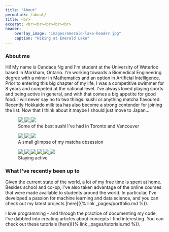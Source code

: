```yaml
---
title: "About"
permalink: /about/
title: <br>
excerpt: <br><br><br><br><br>
header: 
    overlay_image: "images/emerald-lake-header.jpg"
    caption: "Hiking at Emerald Lake"
---
```


### About me
Hi! My name is Candace Ng and I'm student at the University of Waterloo based in Markham, Ontario. I'm working towards a Biomedical Engineering degree with a minor in Mathematics and an option in Artificial Intelligence. Prior to entering this big chapter of my life, I was a competitive swimmer for 8 years and competed at the national level. I've always loved playing sports and being active in general, and with that comes a big appetite for good food. I will never say no to two things: sushi or anything matcha flavoured. Recently Hokkaido milk tea has also become a strong contender for joining the list. Now that I think about it maybe I should just move to Japan... 

<figure class="third">
    <a class="image-popup" href="/images/about/sushi-yasu1.jpg" title="Firefly squid nigiri">
        <img src="/images/about/sushi-yasu1.jpg">
    </a>
    <a class="image-popup" href="/images/about/sushi-vancouver-full.jpg" title="Aburi sushi on a trip in Vancouver">
        <img src="/images/about/sushi-vancouver.jpg">
    </a>
    <a class="image-popup" href="/images/about/sushi-yasu2.jpg" title="Tuna decorated with seaweed">
        <img src="/images/about/sushi-yasu2.jpg">
    </a>
    <figcaption>Some of the best sushi I've had in Toronto and Vancouver</figcaption>
</figure>

<figure class="third">
    <a class="image-popup" href="/images/about/crepe-cake.jpg" title="Matcha crepe cake at Inatei">
        <img src="/images/about/matcha-inatei.jpg">
    </a>
    <a class="image-popup" href="/images/about/matcha-ottawa.jpg" title="Matcha latte on a trip in Ottawa">
        <img src="/images/about/matcha-ottawa.jpg">
    </a>
    <a class="image-popup" href="/images/about/matcha-latte.jpg" title="Matcha latte at Cafe Bonbon">
        <img src="/images/about/matcha-latte.jpg">
    </a>
    <figcaption>A small glimpse of my matcha obsession</figcaption>
</figure>

<figure class="third">
    <a class="image-popup" href="/images/about/activity-hub-climbing.jpg" title="Hub climbing">
        <img src="/images/about/activity-hub-climbing.jpg">
    </a>
    <a class="image-popup" href="/images/about/activity-canoe.jpg" title="Canoeing at Emerald Lake">
        <img src="/images/about/activity-canoe.jpg">
    </a>
    <a class="image-popup" href="/images/about/activity-vancouver.jpg" title="Hiking at the Lynn Canyon Suspension Bridge">
        <img src="/images/about/activity-vancouver.jpg">
    </a>
    <a class="image-popup" href="/images/about/activity2-rock-climbing.jpg" title="Rock climbing">
        <img src="/images/about/activity2-rock-climbing.jpg">
    </a>
    <a class="image-popup" href="/images/about/activity2-basketball.jpg" title="Basketball on a cruise">
        <img src="/images/about/activity2-basketball.jpg">
    </a>
    <a class="image-popup" href="/images/about/activity2-ride-for-heart.jpg" title="Ride for Heart charity event">
        <img src="/images/about/activity2-ride-for-heart.jpg">
    </a>
    <figcaption>Staying active</figcaption>
</figure>

### What I've recently been up to
Given the current state of the world, a lot of my free time is spent at home. Besides school and co-op, I've also taken advantage of the online courses that were made available to students around the world. In particular, I've developed a passion for machine learning and data science, and you can check out my latest projects [here]({% link _pages/portfolio.md %}). 

I love programming - and through the practice of documenting my code, I've dabbled into creating articles about concepts I find interesting. You can check out these tutorials [here]({% link _pages/tutorials.md %}). 




